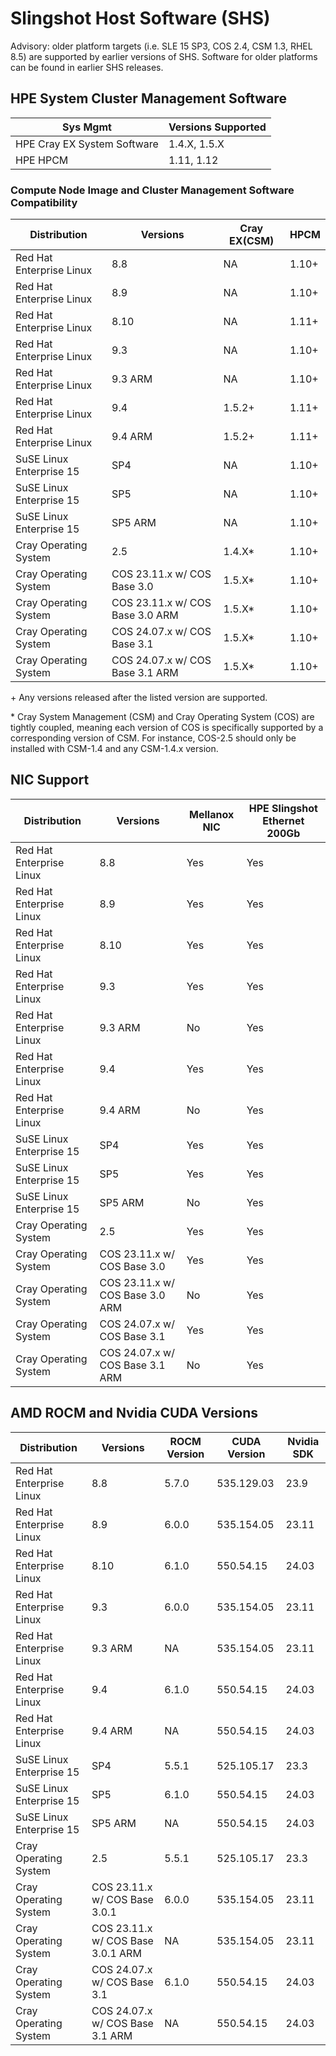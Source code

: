 

# Slingshot Host Software (SHS)

Advisory: older platform targets (i.e. SLE 15 SP3, COS 2.4, CSM 1.3, RHEL 8.5) are supported by earlier versions of SHS. Software for older platforms can be found in earlier SHS releases.

## HPE System Cluster Management Software

| Sys Mgmt                    | Versions Supported |
| --------------------------- | ------------------ |
| HPE Cray EX System Software | 1.4.X, 1.5.X       |
| HPE HPCM                    | 1.11, 1.12         |

### Compute Node Image and Cluster Management Software Compatibility

| Distribution             | Versions                        | Cray EX(CSM) | HPCM         |
|--------------------------|---------------------------------|--------------|--------------|
| Red Hat Enterprise Linux | 8.8                             | NA           | 1.10+        |
| Red Hat Enterprise Linux | 8.9                             | NA           | 1.10+        |
| Red Hat Enterprise Linux | 8.10                            | NA           | 1.11+        |
| Red Hat Enterprise Linux | 9.3                             | NA           | 1.10+        |
| Red Hat Enterprise Linux | 9.3 ARM                         | NA           | 1.10+        |
| Red Hat Enterprise Linux | 9.4                             | 1.5.2+       | 1.11+        |
| Red Hat Enterprise Linux | 9.4 ARM                         | 1.5.2+       | 1.11+        |
| SuSE Linux Enterprise 15 | SP4                             | NA           | 1.10+        |
| SuSE Linux Enterprise 15 | SP5                             | NA           | 1.10+        |
| SuSE Linux Enterprise 15 | SP5 ARM                         | NA           | 1.10+        |
| Cray Operating System    | 2.5                             | 1.4.X*       | 1.10+        |
| Cray Operating System    | COS 23.11.x w/ COS Base 3.0     | 1.5.X*       | 1.10+        |
| Cray Operating System    | COS 23.11.x w/ COS Base 3.0 ARM | 1.5.X*       | 1.10+        |
| Cray Operating System    | COS 24.07.x w/ COS Base 3.1     | 1.5.X*       | 1.10+        |
| Cray Operating System    | COS 24.07.x w/ COS Base 3.1 ARM | 1.5.X*       | 1.10+        |

\+ Any versions released after the listed version are supported.

\* Cray System Management (CSM) and Cray Operating System (COS) are tightly coupled, meaning each version of COS is specifically supported by a corresponding version of CSM. For instance, COS-2.5 should only be installed with CSM-1.4 and any CSM-1.4.x version.

## NIC Support

| Distribution             | Versions                        | Mellanox NIC | HPE Slingshot Ethernet 200Gb |
|--------------------------|---------------------------------|--------------|------------------------------|
| Red Hat Enterprise Linux | 8.8                             | Yes          | Yes                          |
| Red Hat Enterprise Linux | 8.9                             | Yes          | Yes                          |
| Red Hat Enterprise Linux | 8.10                            | Yes          | Yes                          |
| Red Hat Enterprise Linux | 9.3                             | Yes          | Yes                          |
| Red Hat Enterprise Linux | 9.3 ARM                         | No           | Yes                          |
| Red Hat Enterprise Linux | 9.4                             | Yes          | Yes                          |
| Red Hat Enterprise Linux | 9.4 ARM                         | No           | Yes                          |
| SuSE Linux Enterprise 15 | SP4                             | Yes          | Yes                          |
| SuSE Linux Enterprise 15 | SP5                             | Yes          | Yes                          |
| SuSE Linux Enterprise 15 | SP5 ARM                         | No           | Yes                          |
| Cray Operating System    | 2.5                             | Yes          | Yes                          |
| Cray Operating System    | COS 23.11.x w/ COS Base 3.0     | Yes          | Yes                          |
| Cray Operating System    | COS 23.11.x w/ COS Base 3.0 ARM | No           | Yes                          |
| Cray Operating System    | COS 24.07.x w/ COS Base 3.1     | Yes          | Yes                          |
| Cray Operating System    | COS 24.07.x w/ COS Base 3.1 ARM | No           | Yes                          |

## AMD ROCM and Nvidia CUDA Versions

| Distribution             | Versions                          | ROCM Version | CUDA Version | Nvidia SDK |
|--------------------------|-----------------------------------|--------------|--------------|------------|
| Red Hat Enterprise Linux | 8.8                               | 5.7.0        | 535.129.03   | 23.9       |
| Red Hat Enterprise Linux | 8.9                               | 6.0.0        | 535.154.05   | 23.11      |
| Red Hat Enterprise Linux | 8.10                              | 6.1.0        | 550.54.15    | 24.03      |
| Red Hat Enterprise Linux | 9.3                               | 6.0.0        | 535.154.05   | 23.11      |
| Red Hat Enterprise Linux | 9.3 ARM                           | NA           | 535.154.05   | 23.11      |
| Red Hat Enterprise Linux | 9.4                               | 6.1.0        | 550.54.15    | 24.03      |
| Red Hat Enterprise Linux | 9.4 ARM                           | NA           | 550.54.15    | 24.03      |
| SuSE Linux Enterprise 15 | SP4                               | 5.5.1        | 525.105.17   | 23.3       |
| SuSE Linux Enterprise 15 | SP5                               | 6.1.0        | 550.54.15    | 24.03      |
| SuSE Linux Enterprise 15 | SP5 ARM                           | NA           | 550.54.15    | 24.03      |
| Cray Operating System    | 2.5                               | 5.5.1        | 525.105.17   | 23.3       |
| Cray Operating System    | COS 23.11.x w/ COS Base 3.0.1     | 6.0.0        | 535.154.05   | 23.11      |
| Cray Operating System    | COS 23.11.x w/ COS Base 3.0.1 ARM | NA           | 535.154.05   | 23.11      |
| Cray Operating System    | COS 24.07.x w/ COS Base 3.1       | 6.1.0        | 550.54.15    | 24.03      |
| Cray Operating System    | COS 24.07.x w/ COS Base 3.1   ARM | NA           | 550.54.15    | 24.03      |
